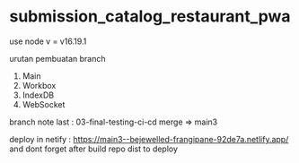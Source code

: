 # submission_catalog_restaurant_pwa

use node v = v16.19.1

urutan pembuatan branch

1. Main
2. Workbox
3. IndexDB
4. WebSocket


branch note last :
03-final-testing-ci-cd merge => main3

deploy in netify : https://main3--bejewelled-frangipane-92de7a.netlify.app/
and dont forget after build repo dist to deploy





